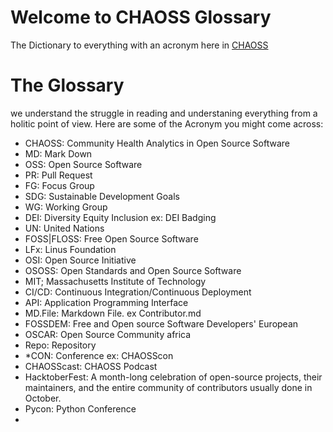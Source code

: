 # Welcome to CHAOSS Glossary 
The Dictionary to everything with an acronym here in [CHAOSS](https://chaoss.community/) 

# The Glossary
we understand the struggle in reading and understaning everything from a holitic point of view. Here are some of the Acronym you might come across: 

- CHAOSS: Community Health Analytics in Open Source Software
- MD: Mark Down 
- OSS: Open Source Software 
- PR: Pull Request 
- FG: Focus Group 
- SDG: Sustainable Development Goals 
- WG: Working Group 
- DEI: Diversity Equity Inclusion ex: DEI Badging
- UN: United Nations 
- FOSS|FLOSS: Free Open Source Software 
- LFx: Linus Foundation
- OSI: Open Source Initiative 
- OSOSS: Open Standards and Open Source Software
- MIT; Massachusetts Institute of Technology
- CI/CD: Continuous Integration/Continuous Deployment
- API: Application Programming Interface
- MD.File: Markdown File. ex Contributor.md
- FOSSDEM: Free and Open source Software Developers' European
- OSCAR: Open Source Community africa
- Repo: Repository
- *CON: Conference ex: CHAOSScon
- CHAOSScast: CHAOSS Podcast 
- HacktoberFest: A month-long celebration of open-source projects, their maintainers, and the entire community of contributors usually done in October. 
- Pycon: Python Conference 
- 
 
